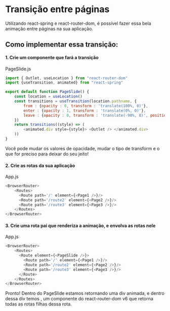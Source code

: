 # Transição entre páginas

Utilizando react-spring e react-router-dom, é possível fazer essa bela animação entre páginas na sua aplicação.

## Como implementar essa transição:

#### 1. Crie um componente que fará a transição

PageSlide.js
```js
import { Outlet, useLocation } from "react-router-dom"
import {useTransition, animated} from "react-spring" 

export default function PageSlide() {
    const location = useLocation()
    const transitions = useTransition(location.pathname, {
        from : {opacity : 0, transform : 'translate(100%, 0)'},
        enter : {opacity : 1, transform : 'translate(0%, 0)'},
        leave : {opacity : 0, transform : 'translate(-90%, 0)', position : 'absolute'},
    })
    return transitions((style) => (
        <animated.div style={style}> <Outlet /> </animated.div>
    ))
}
```
Você pode mudar os valores de opacidade, mudar o tipo de transform e o que for preciso para deixar do seu jeito!

#### 2. Crie as rotas da sua aplicação

App.js
```js
<BrowserRouter>
    <Routes>
      <Route path='/' element={<Page1 />}/>
      <Route path='/route2' element={<Page2 />}/>
      <Route path='/route3' element={<Page3 />}/>
    </Routes>
</BrowserRouter>
```

#### 3. Crie uma rota pai que renderiza a animação, e envolva as rotas nele

App.js
```js
<BrowserRouter>
    <Routes>
      <Route element={<PageSlide />}>
        <Route path='/' element={<Page1 />}/>
        <Route path='/route2' element={<Page2 />}/>
        <Route path='/route3' element={<Page3 />}/>
      </Route>
    </Routes>
</BrowserRouter>
```

Pronto! Dentro do PageSlide estamos retornando uma div animada, e dentro dessa div temos <Outlet />, um componente do react-router-dom v6 que retorna todas as rotas filhas dessa rota.
